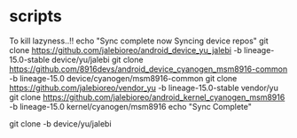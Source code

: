 # scripts
To kill lazyness..!!
echo "Sync complete now Syncing device repos"
git clone https://github.com/jalebioreo/android_device_yu_jalebi -b lineage-15.0-stable device/yu/jalebi
git clone https://github.com/8916devs/android_device_cyanogen_msm8916-common -b lineage-15.0 device/cyanogen/msm8916-common
git clone https://github.com/jalebioreo/vendor_yu -b lineage-15.0-stable vendor/yu
git clone https://github.com/jalebioreo/android_kernel_cyanogen_msm8916 -b lineage-15.0 kernel/cyanogen/msm8916
echo "Sync Complete"

git clone <url of the repo> -b <branch namee> device/yu/jalebi
